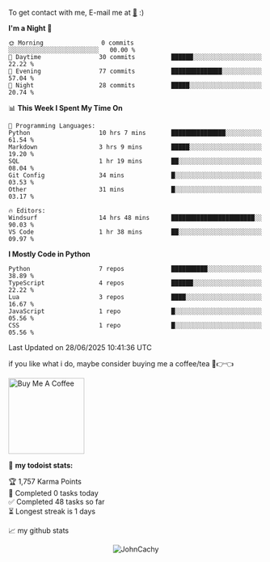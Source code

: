 To get contact with me, E-mail me at [📧](mailto:johncachy@amiverse.uk) :)


<!--START_SECTION:waka-->
**I'm a Night 🦉** 

```text
🌞 Morning                0 commits           ░░░░░░░░░░░░░░░░░░░░░░░░░   00.00 % 
🌆 Daytime                30 commits          ██████░░░░░░░░░░░░░░░░░░░   22.22 % 
🌃 Evening                77 commits          ██████████████░░░░░░░░░░░   57.04 % 
🌙 Night                  28 commits          █████░░░░░░░░░░░░░░░░░░░░   20.74 % 
```


📊 **This Week I Spent My Time On** 

```text
💬 Programming Languages: 
Python                   10 hrs 7 mins       ███████████████░░░░░░░░░░   61.54 % 
Markdown                 3 hrs 9 mins        █████░░░░░░░░░░░░░░░░░░░░   19.20 % 
SQL                      1 hr 19 mins        ██░░░░░░░░░░░░░░░░░░░░░░░   08.04 % 
Git Config               34 mins             █░░░░░░░░░░░░░░░░░░░░░░░░   03.53 % 
Other                    31 mins             █░░░░░░░░░░░░░░░░░░░░░░░░   03.17 % 

🔥 Editors: 
Windsurf                 14 hrs 48 mins      ███████████████████████░░   90.03 % 
VS Code                  1 hr 38 mins        ██░░░░░░░░░░░░░░░░░░░░░░░   09.97 % 
```

**I Mostly Code in Python** 

```text
Python                   7 repos             ██████████░░░░░░░░░░░░░░░   38.89 % 
TypeScript               4 repos             ██████░░░░░░░░░░░░░░░░░░░   22.22 % 
Lua                      3 repos             ████░░░░░░░░░░░░░░░░░░░░░   16.67 % 
JavaScript               1 repo              █░░░░░░░░░░░░░░░░░░░░░░░░   05.56 % 
CSS                      1 repo              █░░░░░░░░░░░░░░░░░░░░░░░░   05.56 % 
```




 Last Updated on 28/06/2025 10:41:36 UTC
<!--END_SECTION:waka-->

if you like what i do, maybe consider buying me a coffee/tea 🥺👉👈

<a href="https://buymeacoffee.com/johncachy" target="_blank"><img src="https://cdn.buymeacoffee.com/buttons/v2/default-red.png" alt="Buy Me A Coffee" width="150" ></a>

🚧 **my todoist stats:**

<!-- TODO-IST:START -->
🏆  1,757 Karma Points           
🌸  Completed 0 tasks today           
✅  Completed 48 tasks so far           
⏳  Longest streak is 1 days
<!-- TODO-IST:END -->

📈 my github stats

<p align="center"> <img src="https://github-readme-stats.vercel.app/api?username=chinshunyu&show_icons=true&theme=gotham" alt="JohnCachy" />




